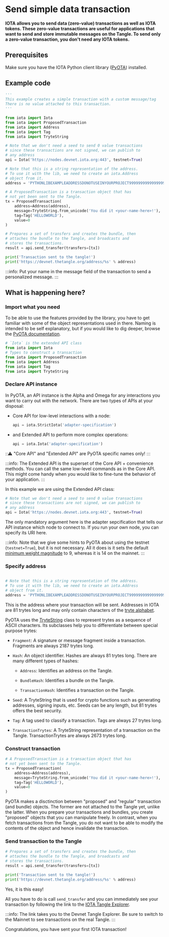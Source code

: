 # Send simple data transaction

**IOTA allows you to send data (zero-value) transactions as well as IOTA tokens. These zero-value transactions are useful for applications that want to send and store immutable messages on the Tangle. To send only a zero-value transaction, you don't need any IOTA tokens.**

## Prerequisites

Make sure you have the IOTA Python client library ([PyOTA](https://pypi.org/project/PyOTA/)) installed.

## Example code

```python
'''
This example creates a simple transaction with a custom message/tag
There is no value attached to this transaction.
'''

from iota import Iota
from iota import ProposedTransaction
from iota import Address
from iota import Tag
from iota import TryteString

# Note that we don't need a seed to send 0 value transactions
# since these transactions are not signed, we can publish to
# any address
api = Iota('https://nodes.devnet.iota.org:443', testnet=True) 

# Note that this is a string representation of the address.
# To use it with the lib, we need to create an iota.Address
# object from it.
address = 'PYTHONLIBEXAMPLEADDRESSDONOTUSEINYOURPROJECT9999999999999999999999999999999999999'

# A ProposedTransaction is a transaction object that has
# not yet been sent to the Tangle.
tx = ProposedTransaction(
    address=Address(address),
    message=TryteString.from_unicode('You did it <your-name-here>!'),
    tag=Tag('HELLOWORLD'),
    value=0
)

# Prepares a set of transfers and creates the bundle, then
# attaches the bundle to the Tangle, and broadcasts and
# stores the transactions.
result = api.send_transfer(transfers=[tx])

print('Transaction sent to the tangle!')
print('https://devnet.thetangle.org/address/%s' % address)
```

:::info:
Put your name in the message field of the transaction to send a personalized message.
:::

## What is happening here?

### Import what you need

To be able to use the features provided by the library, you have to get familiar
with some of the object representations used in there. Naming is intended to be 
self explanatory, but if you would like to dig deeper, browse the [PyOTA documentation](https://pyota.readthedocs.io/en/latest/).

```python
# `Iota` is the extended API class
from iota import Iota
# Types to construct a transaction
from iota import ProposedTransaction
from iota import Address
from iota import Tag
from iota import TryteString
```

### Declare API instance

In PyOTA, an API instance is the Alpha and Omega for any interactions you want to
carry out with the network. There are two types of APIs at your disposal:

 - Core API for low-level interactions with a node:
   
   ```python
   api = iota.StrictIota('adapter-specification')
   ```

 - and Extended API to perform more complex operations:
   
   ```python
   api = iota.Iota('adapter-specification')
   ```

:::warning:
"Core API" and "Extended API" are PyOTA specific names only!
:::

:::info:
The Extended API is the superset of the Core API + convenience methods. You can call the same low-level commands as in the Core API. This might come handy when you would like to fine-tune the behavior of your application.
:::

In this example we are using the Extended API class:

```python
# Note that we don't need a seed to send 0 value transactions
# since these transactions are not signed, we can publish to 
# any address
api = Iota('https://nodes.devnet.iota.org:443', testnet=True) 
```

The only mandatory argument here is the adapter sepcification that tells our API instance which node to connect to. If you run your own node, you can specify its URI here.

:::info:
Note that we give some hints to PyOTA about using the testnet (`testnet=True`), but it is not necessary. All it does is it sets the default [minimum weight magnitude](root://dev-essentials/0.1/concepts/minimum-weight-magnitude.md) to 9, whereas it is 14 on the mainnet.
:::

### Specify address

```python

# Note that this is a string representation of the address.
# To use it with the lib, we need to create an iota.Address
# object from it.
address = 'PYTHONLIBEXAMPLEADDRESSDONOTUSEINYOURPROJECT9999999999999999999999999999999999999'

```
This is the address where your transaction will be sent.
Addresses in IOTA are 81 trytes long and may only contain characters of the [tryte alphabet](root://dev-essentials/0.1/references/tryte-alphabet.md).

PyOTA uses the [TryteString](https://pyota.readthedocs.io/en/latest/types.html#trytestring) class to represent trytes as a sequence of ASCII characters. Its subclasses help you to differentiate between special purpose trytes:

 - `Fragment`: A signature or message fragment inside a transaction. Fragments are always    2187 trytes long.

 - `Hash`: An object identifier. Hashes are always 81 trytes long. There are many different types of hashes:

   - `Address`: Identifies an address on the Tangle.

   - `BundleHash`: Identifies a bundle on the Tangle.

   - `TransactionHash`: Identifies a transaction on the Tangle.

 - `Seed`: A TryteString that is used for crypto functions such as generating addresses, signing inputs, etc. Seeds can be any length, but 81 trytes offers the best security.

 - `Tag`: A tag used to classify a transaction. Tags are always 27 trytes long.

 - `TransactionTrytes`: A TryteString representation of a transaction on the Tangle. TransactionTrytes are always 2673 trytes long.

### Construct transaction

```python
# A ProposedTransaction is a transaction object that has
# not yet been sent to the Tangle.
tx = ProposedTransaction(
    address=Address(address),
    message=TryteString.from_unicode('You did it <your-name-here>!'),
    tag=Tag('HELLOWORLD'),
    value=0
)
```

PyOTA makes a disctinction between "proposed" and "regular" transaction (and bundle) objects. The former are not attached to the Tangle yet, unlike the latter. When you prepare your transactions and bundles, you create "proposed" objects that you can manipulate freely. In contrast, when you fetch transactions from the Tangle, you do not want to be able to modify the contents of the object and hence invalidate the transaction.

### Send transaction to the Tangle

```python
# Prepares a set of transfers and creates the bundle, then
# attaches the bundle to the Tangle, and broadcasts and
# stores the transactions.
result = api.send_transfer(transfers=[tx])

print('Transaction sent to the tangle!')
print('https://devnet.thetangle.org/address/%s' % address)
```

Yes, it is this easy!

All you have to do is call `send_transfer` and you can immediately see your transaction by following the link to the [IOTA Tangle Explorer](https://devnet.thetangle.org/).

:::info:
The link takes you to the Devnet Tangle Explorer. Be sure to switch to the Mainnet to see transactions on the real Tangle.
:::

Congratulations, you have sent your first IOTA transaction!